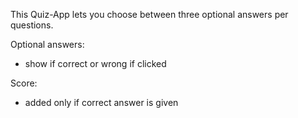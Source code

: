 This Quiz-App lets you choose between three optional answers per questions.

Optional answers:
- show if correct or wrong if clicked

Score:
- added only if correct answer is given